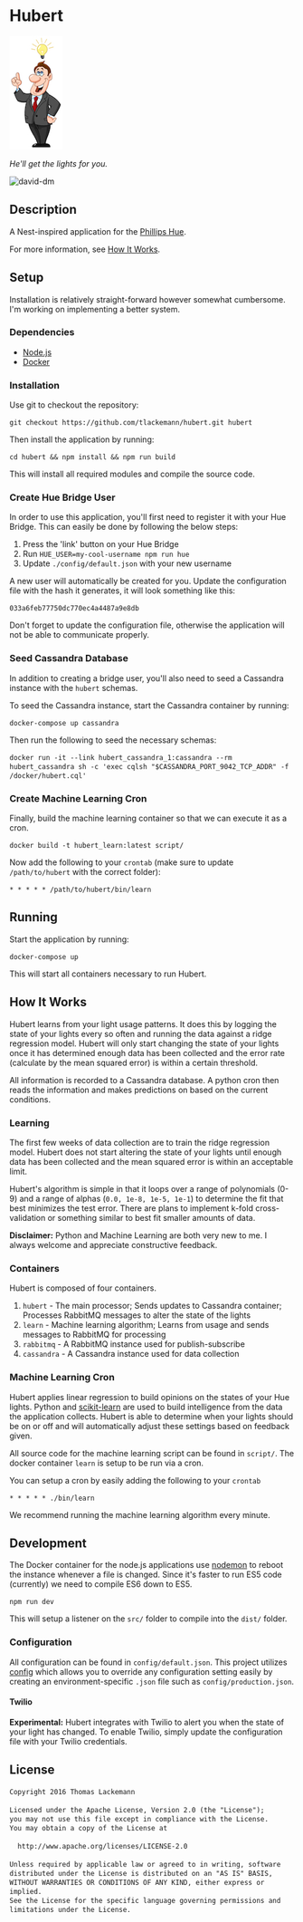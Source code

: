 # Hubert

![He'll get the lights for you](asset/hubert-sm.jpg)

_He'll get the lights for you._

![david-dm](https://david-dm.org/tlackemann/hubert.svg)

## Description

A Nest-inspired application for the [Phillips Hue](http://meethue.com).

For more information, see [How It Works](#how-it-works).

## Setup

Installation is relatively straight-forward however somewhat cumbersome. I'm
working on implementing a better system.

### Dependencies

* [Node.js](http://nodejs.org)
* [Docker](https://docker.com/)

### Installation

Use git to checkout the repository:

```
git checkout https://github.com/tlackemann/hubert.git hubert
```

Then install the application by running:

```
cd hubert && npm install && npm run build
```

This will install all required modules and compile the source code.

### Create Hue Bridge User

In order to use this application, you'll first need to register it with your Hue
Bridge. This can easily be done by following the below steps:

1. Press the 'link' button on your Hue Bridge
2. Run `HUE_USER=my-cool-username npm run hue`
3. Update `./config/default.json` with your new username

A new user will automatically be created for you. Update the configuration
file with the hash it generates, it will look something like this:

```
033a6feb77750dc770ec4a4487a9e8db
```

Don't forget to update the configuration file, otherwise the application
will not be able to communicate properly.

### Seed Cassandra Database

In addition to creating a bridge user, you'll also need to seed a Cassandra
instance with the `hubert` schemas.

To seed the Cassandra instance, start the Cassandra container by running:

```
docker-compose up cassandra
```

Then run the following to seed the necessary schemas:

```
docker run -it --link hubert_cassandra_1:cassandra --rm hubert_cassandra sh -c 'exec cqlsh "$CASSANDRA_PORT_9042_TCP_ADDR" -f /docker/hubert.cql'
```

### Create Machine Learning Cron

Finally, build the machine learning container so that we can execute it as a
cron.

```
docker build -t hubert_learn:latest script/
```

Now add the following to your `crontab` (make sure to update `/path/to/hubert`
with the correct folder):

```
* * * * * /path/to/hubert/bin/learn
```

## Running

Start the application by running:

```
docker-compose up
```

This will start all containers necessary to run Hubert.

## How It Works

Hubert learns from your light usage patterns. It does this by logging the state
of your lights every so often and running the data against a ridge regression
model. Hubert will only start changing the state of your lights once it has
determined enough data has been collected and the error rate (calculate by
the mean squared error) is within a certain threshold.

All information is recorded to a Cassandra database. A python cron then reads
the information and makes predictions on based on the current conditions.

### Learning

The first few weeks of data collection are to train the ridge regression model.
Hubert does not start altering the state of your lights until enough data
has been collected and the mean squared error is within an acceptable limit.

Hubert's algorithm is simple in that it loops over a range of polynomials (0-9)
and a range of alphas (`0.0, 1e-8, 1e-5, 1e-1`) to determine the fit that
best minimizes the test error. There are plans to implement k-fold
cross-validation or something similar to best fit smaller amounts of data.

**Disclaimer:** Python and Machine Learning are both very new to me. I always
welcome and appreciate constructive feedback.

### Containers

Hubert is composed of four containers.

 1. `hubert` - The main processor; Sends updates to Cassandra container; Processes RabbitMQ messages to alter the state of the lights
 2. `learn` - Machine learning algorithm; Learns from usage and sends messages to RabbitMQ for processing
 3. `rabbitmq` - A RabbitMQ instance used for publish-subscribe
 4. `cassandra` - A Cassandra instance used for data collection

### Machine Learning Cron

Hubert applies linear regression to build opinions on the states of your Hue
lights. Python and [scikit-learn](http://scikit-learn.org/stable/) are used
to build intelligence from the data the application collects. Hubert is able
to determine when your lights should be on or off and will automatically adjust
these settings based on feedback given.

All source code for the machine learning script can be found in `script/`. The
docker container `learn` is setup to be run via a cron.

You can setup a cron by easily adding the following to your `crontab`

```
* * * * * ./bin/learn
```

We recommend running the machine learning algorithm every minute.

## Development

The Docker container for the node.js applications use [nodemon]() to reboot the
instance whenever a file is changed. Since it's faster to run ES5 code
(currently) we need to compile ES6 down to ES5.

```
npm run dev
```

This will setup a listener on the `src/` folder to compile into the `dist/`
folder.

### Configuration

All configuration can be found in `config/default.json`. This project utilizes
[config](https://www.npmjs.com/package/config) which allows you to override any
configuration setting easily by creating an environment-specific `.json` file
such as `config/production.json`.

#### Twilio

**Experimental:** Hubert integrates with Twilio to alert you when the state of
your light has changed. To enable Twilio, simply update the configuration file
with your Twilio credentials.

## License

    Copyright 2016 Thomas Lackemann

    Licensed under the Apache License, Version 2.0 (the "License");
    you may not use this file except in compliance with the License.
    You may obtain a copy of the License at

      http://www.apache.org/licenses/LICENSE-2.0

    Unless required by applicable law or agreed to in writing, software
    distributed under the License is distributed on an "AS IS" BASIS,
    WITHOUT WARRANTIES OR CONDITIONS OF ANY KIND, either express or implied.
    See the License for the specific language governing permissions and
    limitations under the License.
